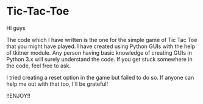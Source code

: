 # Tic-Tac-Toe

Hi guys

The code which I have written is the one for the simple game of Tic Tac Toe that you might have played.
I have created using Python GUIs with the help of tkitner module.
Any person having basic knowledge of creating GUIs in Python 3.x will surely understand the code.
If you get stuck somewhere in the code, feel free to ask.

I tried creating a reset option in the game but failed to do so. If anyone can help me out with that too, I'll be grateful!

!!ENJOY!!
